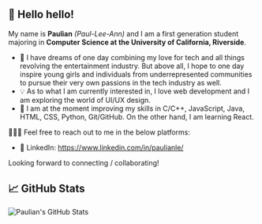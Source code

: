 ## 👋 Hello hello! 

My name is **Paulian** *(Paul-Lee-Ann)* and I am a first generation student majoring in **Computer Science at the University of California, Riverside**. 

- 💭  I have dreams of one day combining my love for tech and all things revolving the entertainment industry. But above all, I hope to one day inspire young girls and individuals from underrepresented communities to pursue their very own passions in the tech industry as well. 
- 💡  As to what I am currently interested in, I love web development and I am exploring the world of UI/UX design.
- 🌱  I am at the moment improving my skills in C/C++, JavaScript, Java, HTML, CSS, Python, Git/GitHub. On the other hand, I am learning React.

👩🏻‍💻 Feel free to reach out to me in the below platforms: 
- 👥 LinkedIn: https://www.linkedin.com/in/paulianle/

Looking forward to connecting / collaborating! 


## 📈 GitHub Stats 

![Paulian's GitHub Stats](https://github-readme-stats.vercel.app/api?username=paulian7&theme=gruvbox&show_icons=true&count_private=true)
